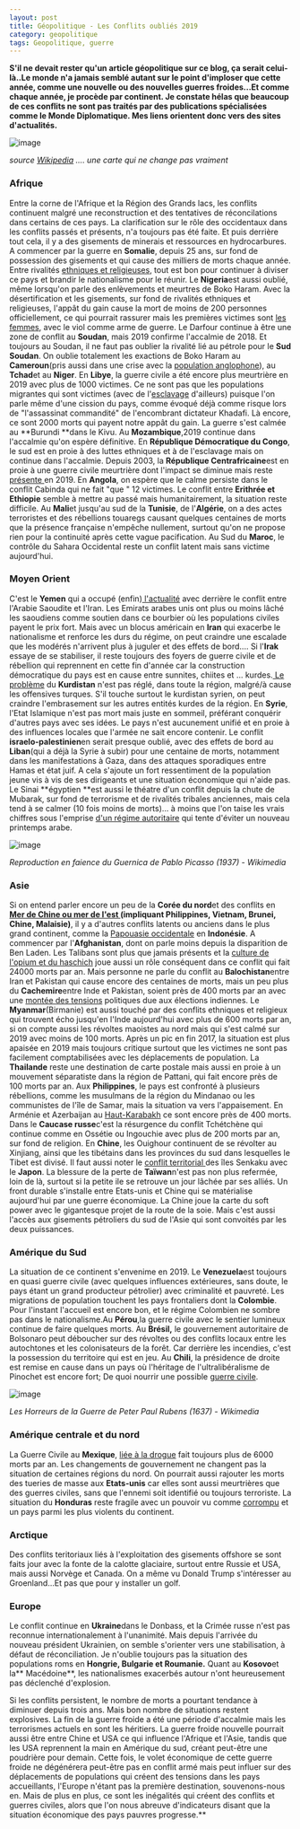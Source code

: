 ```yaml
---
layout: post
title: Géopolitique - Les Conflits oubliés 2019
category: geopolitique
tags: Geopolitique, guerre
---
```

**S'il ne devait rester qu'un article géopolitique sur ce blog, ça serait celui-là..Le monde n'a jamais semblé autant sur le point d'imploser que cette année, comme une nouvelle ou des nouvelles guerres froides...Et comme chaque année, je procède par continent. Je constate hélas que beaucoup de ces conflits ne sont pas traités par des publications spécialisées comme le Monde Diplomatique. Mes liens orientent donc vers des sites d'actualités.** 

![image](https://filedn.eu/llqi9IBxlYouGRXYG2xlROb/img/2019/conflicts2019.jpg)

*source <a href="https://en.wikipedia.org/wiki/List_of_ongoing_armed_conflicts#Major_wars_(10,000_or_more_deaths_in_current_or_past_year)">Wikipedia</a> .... une carte qui ne change pas vraiment*

### Afrique

Entre la corne de l'Afrique et la Région des Grands lacs, les conflits continuent malgré une reconstruction et des tentatives de réconcilations dans certains de ces pays. La clarification sur le rôle des occidentaux dans les conflits passés et présents, n'a toujours pas été faite. Et puis derrière tout cela, il y a des gisements de minerais et ressources en hydrocarbures. A commencer par la guerre en **Somalie**, depuis 25 ans, sur fond de possession des gisements et qui cause des milliers de morts chaque année. Entre rivalités <a href="https://news.google.com/articles/CBMieWh0dHBzOi8vd3d3LmFmcmljYWludGVsbGlnZW5jZS5mci9sb2kvcHJlbWllci1jZXJjbGUvMjAxOS8xMC8wNC9sZXMtaXNsYW1pc3Rlcy1qb3VlbnQtbGEtY2FydGUtbmF0aW9uYWxpc3RlLDEwODM3NTU5NC1hcnTSAQA?hl=fr&amp;gl=FR&amp;ceid=FR%3Afr">ethniques et religieuses</a>, tout est bon pour continuer à diviser ce pays et brandir le nationalisme pour le réunir.  Le **Nigeria**est aussi oublié, même lorsqu'on parle des enlèvements et meurtres de Boko Haram. Avec la désertification et les gisements, sur fond de rivalités ethniques et religieuses, l'appât du gain cause la mort de moins de 200 personnes officiellement, ce qui pourrait rassurer mais les premières victimes sont <a href="http://www.leparisien.fr/faits-divers/nigeria-plus-de-300-jeunes-tortures-et-violes-dans-une-ecole-coranique-27-09-2019-8161665.php">les femmes,</a> avec le viol comme arme de guerre.  Le Darfour continue à être une zone de conflit au **Soudan**, mais 2019 confirme l'accalmie de 2018. Et toujours au Soudan, il ne faut pas oublier la rivalité lié au pétrole pour le **Sud Soudan**. On oublie totalement les exactions de Boko Haram au **Cameroun**(pris aussi dans une crise avec la <a href="https://fr.wikipedia.org/wiki/Crise_anglophone_au_Cameroun">population anglophone</a>), au **Tchad**et au **Niger**. En **Libye**, la guerre civile a été encore plus meurtrière en 2019 avec plus de 1000 victimes. Ce ne sont pas que les populations migrantes qui sont victimes (avec de l'<a href="https://blog.mondediplo.net/2017-11-22-Esclavage-des-migrants-en-Libye-des">esclavage</a> d'ailleurs) puisque l'on parle même d'une cission du pays, comme évoqué déjà comme risque lors de "l'assassinat commandité" de l'encombrant dictateur Khadafi. Là encore, ce sont 2000 morts qui payent notre appât du gain. La guerre s'est calmée au **Burundi **dans le Kivu. Au **Mozambique**,2019 continue dans l'accalmie qu'on espère définitive. En **République Démocratique du Congo**, le sud est en proie à des luttes ethniques et à de l'esclavage mais on continue dans l'accalmie. Depuis 2003, la **République Centrafricaine**est en proie à une guerre civile meurtrière dont l'impact se diminue mais reste <a href="https://www.jeuneafrique.com/845289/societe/rdc-liberation-de-237-detenus-pour-desengorger-les-prisons/">présente </a>en 2019. En **Angola**, on espère que le calme persiste dans le conflit Cabinda qui ne fait "que " 12 victimes. Le conflit entre **Erithrée et Ethiopie** semble à mettre au passé mais humanitairement, la situation reste difficile. Au **Mali**et jusqu'au sud de la **Tunisie**, de l'**Algérie**, on a des actes terroristes et des rébellions touaregs causant quelques centaines de morts que la présence française n'empêche nullement, surtout qu'on ne propose rien pour la continuité après cette vague pacification. Au Sud du **Maroc**, le contrôle du Sahara Occidental reste un conflit latent mais sans victime aujourd'hui.

### Moyen Orient

C'est le **Yemen** qui a occupé (enfin)<a href="https://www.monde-diplomatique.fr/recherche?s=yemen"> l'actualité</a> avec derrière le conflit entre l'Arabie Saoudite et l'Iran. Les Emirats arabes unis ont plus ou moins lâché les saoudiens comme soutien dans ce bourbier où les populations civiles payent le prix fort. Mais avec un blocus américain en **Iran** qui exacerbe le nationalisme et renforce les durs du régime, on peut craindre une escalade que les modérés n'arrivent plus à juguler et des effets de bord.... Si l'**Irak** essaye de se stabiliser, il reste toujours des foyers de guerre civile et de rébellion qui reprennent en cette fin d'année car la construction démocratique du pays est en cause entre sunnites, chiites et ... kurdes.<a href="https://www.monde-diplomatique.fr/mav/128/PIRONET/51646"> Le problème</a> du **Kurdistan** n'est pas réglé, dans toute la région, malgré/à cause les offensives turques. S'il touche surtout le kurdistan syrien, on peut craindre l'embrasement sur les autres entités kurdes de la région. En **Syrie**, l'Etat Islamique n'est pas mort mais juste en sommeil, préférant conquérir d'autres pays avec ses idées. Le pays n'est aucunement unifié et en proie à des influences locales que l'armée ne sait encore contenir. Le conflit **israelo-palestinien**en serait presque oublié, avec des effets de bord au **Liban**(qui a déjà la Syrie à subir) pour une centaine de morts, notamment dans les manifestations à Gaza, dans des attaques sporadiques entre Hamas et état juif. A cela s'ajoute un fort ressentiment de la population jeune vis à vis de ses dirigeants et une situation économique qui n'aide pas. Le Sinai **égyptien **est aussi le théatre d'un conflit depuis la chute de Mubarak, sur fond de terrorisme et de rivalités tribales anciennes, mais cela tend à se calmer (10 fois moins de morts)... à moins que l'on taise les vrais chiffres sous l'emprise <a href="https://www.jeuneafrique.com/mag/841799/politique/egypte-laccroissement-de-la-misere-sociale-ferment-de-la-colere-sociale/">d'un régime autoritaire</a> qui tente d'éviter un nouveau printemps arabe. 

![image](https://upload.wikimedia.org/wikipedia/commons/6/6f/Mural_del_Gernika.jpg)

*Reproduction en faience du Guernica de Pablo Picasso (1937) - Wikimedia*

### Asie

Si on entend parler encore un peu de la **Corée du nord**et des conflits en **<a href="https://fr.wikipedia.org/wiki/Mer_de_Chine_méridionale">Mer de Chine ou mer de l'est </a>(impliquant Philippines, Vietnam, Brunei, Chine, Malaisie)**, il y a d'autres conflits latents ou anciens dans le plus grand continent, comme la <a href="https://fr.wikipedia.org/wiki/Conflit_en_Papouasie_occidentale">Papouasie occidentale</a> en **Indonésie**. A commencer par l'**Afghanistan**, dont on parle moins depuis la disparition de Ben Laden. Les Talibans sont plus que jamais présents et la <a href="https://fr.wikipedia.org/wiki/Narco-économie_en_Afghanistan">culture de l'opium et du haschich</a> joue aussi un rôle conséquent dans ce conflit qui fait 24000 morts par an. Mais personne ne parle du conflit au **Balochistan**entre Iran et Pakistan qui cause encore des centaines de morts, mais un peu plus du **Cachemire**entre Inde et Pakistan, soient près de 400 morts par an avec une <a href="https://ucdp.uu.se/actor/325">montée des tensions</a> politiques due aux élections indiennes. Le **Myanmar**(Birmanie) est aussi touché par des conflits ethniques et religieux qui trouvent écho jusqu'en l'Inde aujourd'hui avec plus de 600 morts par an, si on compte aussi les révoltes maoistes au nord mais qui s'est calmé sur 2019 avec moins de 100 morts. Après un pic en fin 2017, la situation est plus apaisée en 2019 mais toujours critique surtout que les victimes ne sont pas facilement comptabilisées avec les déplacements de population. La **Thailande** reste une destination de carte postale mais aussi en proie à un mouvement séparatiste dans la région de Pattani, qui fait encore près de 100 morts par an. Aux **Philippines**, le pays est confronté à plusieurs rébellions, comme les musulmans de la région du Mindanao ou les communistes de l'île de Samar, mais la situation va vers l'appaisement. En Arménie et Azerbaijan au <a href="https://azertag.az/fr/xeber/1345060">Haut-Karabakh</a> ce sont encore près de 400 morts. Dans le **Caucase russe**c'est la résurgence du conflit Tchétchène qui continue comme en Ossétie ou Ingouchie avec plus de 200 morts par an, sur fond de religion.  En **Chine**, les Ouighour continuent de se révolter au Xinjiang, ainsi que les tibétains dans les provinces du sud dans lesquelles le Tibet est divisé. Il faut aussi noter le <a href="https://www.lexpress.fr/actualite/monde/asie/en-mer-de-chine-un-jeu-dangereux-entre-pekin-et-tokyo_2064167.html">conflit territorial </a>des îles Senkaku avec le **Japon**. La blessure de la perte de **Taïwan**n'est pas non plus refermée, loin de là, surtout si la petite ile se retrouve un jour lâchée par ses alliés. Un front durable s'installe entre Etats-unis et Chine qui se matérialise aujourd'hui par une guerre économique. La Chine joue la carte du soft power avec le gigantesque projet de la route de la soie. Mais c'est aussi l'accès aux gisements pétroliers du sud de l'Asie qui sont convoités par les deux puissances.

### Amérique du Sud

La situation de ce continent s'envenime en 2019. Le **Venezuela**est toujours en quasi guerre civile (avec quelques influences extérieures, sans doute, le pays étant un grand producteur pétrolier) avec criminalité et pauvreté. Les migrations de population touchent les pays frontaliers dont la **Colombie**. Pour l'instant l'accueil est encore bon, et le régime Colombien ne sombre pas dans le nationalisme.Au **Pérou**,la guerre civile avec le sentier lumineux continue de faire quelques morts. Au **Brésil,** le gouvernement autoritaire de Bolsonaro peut déboucher sur des révoltes ou des conflits locaux entre les autochtones et les colonisateurs de la forêt. Car derrière les incendies, c'est la possession du territoire qui est en jeu. Au **Chili**, la présidence de droite est remise en cause dans un pays où l'héritage de l'ultralibéralisme de Pinochet est encore fort; De quoi nourrir une possible <a href="http://www.leparisien.fr/international/chili-un-pays-en-guerre-selon-son-president-mais-pourquoi-21-10-2019-8176941.php">guerre civile</a>.

![image](https://upload.wikimedia.org/wikipedia/commons/e/ef/Los_horrores_de_la_guerra.jpg)

*Les Horreurs de la Guerre de Peter Paul Rubens (1637) - Wikimedia*

### Amérique centrale et du nord

La Guerre Civile au **Mexique**, <a href="https://fr.wikipedia.org/wiki/Guerre_de_la_drogue_au_Mexique">liée à la drogue</a> fait toujours plus de 6000 morts par an. Les changements de gouvernement ne changent pas la situation de certaines régions du nord. On pourrait aussi rajouter les morts des tueries de masse aux **Etats-unis** car elles sont aussi meurtrières que des guerres civiles, sans que l'ennemi soit identifié ou toujours terroriste. La situation du **Honduras** reste fragile avec un pouvoir vu comme <a href="https://www.la-croix.com/Monde/Ameriques/Le-president-Honduras-accuse-davoir-touche-millions-narcotrafiquants-dont-El-Chapo-2019-10-03-1201051683">corrompu</a> et un pays parmi les plus violents du continent. 

### Arctique

Des conflits teritoriaux liés à l'exploitation des gisements offshore se sont faits jour avec la fonte de la calotte glaciaire, surtout entre Russie et USA, mais aussi Norvège et Canada. On a même vu Donald Trump s'intéresser au Groenland...Et pas que pour y installer un golf.

### Europe

Le conflit continue en **Ukraine**dans le Donbass, et la Crimée russe n'est pas reconnue internationalement à l'unanimité. Mais depuis l'arrivée du nouveau président Ukrainien, on semble s'orienter vers une stabilisation, à défaut de réconciliation. Je n'oublie toujours pas la situation des populations roms en **Hongrie, Bulgarie et Roumanie.** Quant au **Kosovo**et la** Macédoine**, les nationalismes exacerbés autour n'ont heureusement pas déclenché d'explosion.

Si les conflits persistent, le nombre de morts a pourtant tendance à diminuer depuis trois ans. Mais bon nombre de situations restent explosives. La fin de la guerre froide a été une période d'accalmie mais les terrorismes actuels en sont les héritiers. La guerre froide nouvelle pourrait aussi être entre Chine et USA ce qui influence l'Afrique et l'Asie, tandis que les USA reprennent la main en Amérique du sud, créant peut-être une poudrière pour demain. Cette fois, le volet économique de cette guerre froide ne dégénérera peut-être pas en conflit armé mais peut influer sur des déplacements de populations qui créent des tensions dans les pays accueillants, l'Europe n'étant pas la première destination, souvenons-nous en. Mais de plus en plus, ce sont les inégalités qui créent des conflits et guerres civiles, alors que l'on nous abreuve d'indicateurs disant que la situation économique des pays pauvres progresse.**

